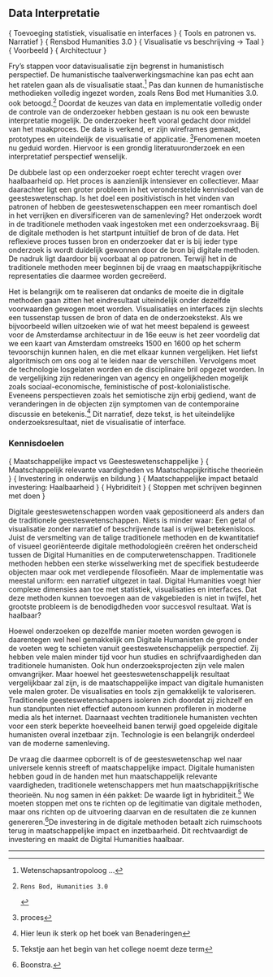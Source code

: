 ## Data Interpretatie


{ Toevoeging statistiek, visualisatie en interfaces }
{ Tools en patronen vs. Narratief }
{ Rensbod Humanities 3.0 }
{ Visualisatie vs beschrijving -\> Taal }
{ Voorbeeld }
{ Architectuur }

Fry’s stappen voor datavisualisatie zijn begrenst in humanistisch perspectief. De humanistische taalverwerkingsmachine kan pas echt aan het ratelen gaan als de visualisatie staat.[^1] Pas dan kunnen de humanistische methodieken volledig ingezet worden, zoals Rens Bod met Humanities 3.0. ook betoogd.[^2] Doordat de keuzes van data en implementatie volledig onder de controle van de onderzoeker hebben gestaan is nu ook een bewuste interpretatie mogelijk. De onderzoeker heeft vooral gedacht door middel van het maakproces. De data is verkend, er zijn wireframes gemaakt, prototypes en uiteindelijk de visualisatie of applicatie. [^3]Fenomenen moeten nu geduid worden. Hiervoor is een grondig literatuuronderzoek en een interpretatief perspectief wenselijk. 

De dubbele last op een onderzoeker roept echter terecht vragen over haalbaarheid op. Het proces is aanzienlijk intensiever en collectiever. Maar daarachter ligt een groter probleem in het veronderstelde kennisdoel van de geesteswetenschap. Is het doel een positivistisch in het vinden van patronen of hebben de geesteswetenschappen een meer romantisch doel in het verrijken en diversificeren van de samenleving? Het onderzoek wordt in de traditionele methoden vaak ingestoken met een onderzoeksvraag. Bij de digitale methoden is het startpunt intuïtief de bron of de data. Het reflexieve proces tussen bron en onderzoeker dat er is bij ieder type onderzoek is wordt duidelijk gewonnen door de bron bij digitale methoden. De nadruk ligt daardoor bij voorbaat al op patronen. Terwijl het in de traditionele methoden meer beginnen bij de vraag en maatschappijkritische representaties die daarmee worden gecreëerd. 

Het is belangrijk om te realiseren dat ondanks de moeite die in digitale methoden gaan zitten het eindresultaat uiteindelijk onder dezelfde voorwaarden gewogen moet worden. Visualisaties en interfaces zijn slechts een tussenstap tussen de bron of data en de onderzoekstekst. Als we bijvoorbeeld willen uitzoeken wie of wat het meest bepalend is geweest voor de Amsterdamse architectuur in de 16e eeuw is het zeer voordelig dat we een kaart van Amsterdam omstreeks 1500 en 1600 op het scherm tevoorschijn kunnen halen, en die met elkaar kunnen vergelijken. Het liefst algoritmisch om ons oog al te leiden naar de verschillen. Vervolgens moet de technologie losgelaten worden en de disciplinaire bril opgezet worden. In de vergelijking zijn redeneringen van agency en ongelijkheden mogelijk zoals sociaal-economische, feministische of post-kolonialistische. Eveneens perspectieven zoals het semiotische zijn erbij gediend, want de veranderingen in de objecten zijn symptomen van de contemporaine discussie en betekenis.[^4] Dit narratief, deze tekst, is het uiteindelijke onderzoeksresultaat, niet de visualisatie of interface.

### Kennisdoelen

{ Maatschappelijke impact vs Geesteswetenschappelijke }
{ Maatschappelijk relevante vaardigheden vs Maatschappijkritische theorieën }
{ Investering in onderwijs en bildung }
{ Maatschappelijke impact betaald investering: Haalbaarheid }
{ Hybriditeit }
{ Stoppen met schrijven beginnen met doen }

Digitale geesteswetenschappen worden vaak gepositioneerd als anders dan de traditionele geesteswetenschappen. Niets is minder waar: Een getal of visualisatie zonder narratief of beschrijvende taal is vrijwel betekenisloos. Juist de versmelting van de talige traditionele methoden en de kwantitatief of visueel georiënteerde digitale methodologieën creëren het onderscheid tussen de Digital Humanities en de computerwetenschappen. Traditionele methoden hebben een sterke wisselwerking met de specifiek bestudeerde objecten maar ook met verdiepende filosofieën. Maar de implementatie was meestal uniform: een narratief uitgezet in taal. Digital Humanities voegt hier complexe dimensies aan toe met statistiek, visualisaties en interfaces. Dat deze methoden kunnen toevoegen aan de vakgebieden is niet in twijfel, het grootste probleem is de benodigdheden voor succesvol resultaat. Wat is haalbaar?

Hoewel onderzoeken op dezelfde manier moeten worden gewogen is daarentegen wel heel gemakkelijk om Digitale Humanisten de grond onder de voeten weg te schieten vanuit geesteswetenschappelijk perspectief. Zij hebben vele malen minder tijd voor hun studies en schrijfvaardigheden dan traditionele humanisten. Ook hun onderzoeksprojecten zijn vele malen omvangrijker. Maar hoewel het geesteswetenschappelijk resultaat vergelijkbaar zal zijn, is de maatschappelijke impact van digitale humanisten vele malen groter. De visualisaties en tools zijn gemakkelijk te valoriseren. Traditionele geesteswetenschappers isoleren zich doordat zij zichzelf en hun standpunten niet effectief autonoom kunnen profileren in moderne media als het internet. Daarnaast vechten traditionele humanisten vechten voor een sterk beperkte hoeveelheid banen terwijl goed opgeleide digitale humanisten overal inzetbaar zijn. Technologie is een belangrijk onderdeel van de moderne samenleving.

De vraag die daarmee opborrelt is of de geesteswetenschap wel naar universele kennis streeft of maatschappelijke impact. Digitale humanisten hebben goud in de handen met hun maatschappelijk relevante vaardigheden, traditionele wetenschappers met hun maatschappijkritische theorieën. Nu nog samen in één pakket: De waarde ligt in hybriditeit.[^5] We moeten stoppen met ons te richten op de legitimatie van digitale methoden, maar ons richten op de uitvoering daarvan en de resultaten die ze kunnen genereren.[^6]De investering in de digitale methoden betaalt zich ruimschoots terug in maatschappelijke impact en inzetbaarheid. Dit rechtvaardigt de investering en maakt de Digital Humanities haalbaar.

----  

[^1]:	Wetenschapsantropoloog …

[^2]:	 Rens Bod, Humanities 3.0

[^3]:	proces

[^4]:	Hier leun ik sterk op het boek van Benaderingen

[^5]:	Tekstje aan het begin van het college noemt deze term

[^6]:	Boonstra.